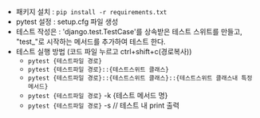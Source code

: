 - 패키지 설치 : `pip install -r requirements.txt`
- pytest 설정 : setup.cfg 파일 생성
- 테스트 작성은 : 'django.test.TestCase'를 상속받은 테스트 스위트를 만들고, "test_"로 시작하는 메서드를 추가하여 테스트 한다.
- 테스트 실행 방법 (코드 파일 누르고 ctrl+shift+c(경로복사))
    - `pytest {테스트파일 경로}`  
    - `pytest {테스트파일 경로}::{테스트스위트 클래스}`
    - `pytest {테스트파일 경로}::{테스트스위트 클래스}::{테스트스위트 클래스내 특정 메서드}`
    - `pytest {테스트파일 경로}` -k {테스트 메서드 명}
    - `pytest {테스트파일 경로}` -s // 테스트 내 print 출력 